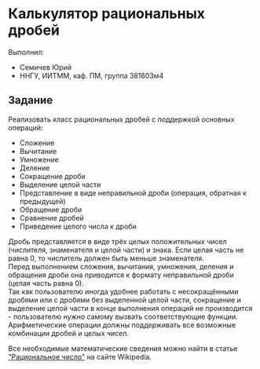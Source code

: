 # Калькулятор рациональных дробей

Выполнил:

 - Семичев Юрий
 - ННГУ, ИИТММ, каф. ПМ, группа 381603м4

## Задание

Реализовать класс рациональных дробей с поддержкой основных операций:

 - Сложение
 - Вычитание
 - Умножение
 - Деление
 - Сокращение дроби
 - Выделение целой части
 - Представление в виде неправильной дроби (операция, обратная к предыдущей)
 - Обращение дроби
 - Сравнение дробей
 - Приведение целого числа к дроби
 
Дробь представляется в виде трёх целых положительных чисел (числителя, знаменателя и целой части) и знака. Если целая часть не равна 0, то числитель 
должен быть меньше знаменателя.  
Перед выполнением сложения, вычитания, умножения, деления и обращения дроби она приводится к формату неправильной дроби (целая часть равна 0).  
Так как пользователю иногда удобнее работать с несокращёнными дробями или с дробями без выделенной целой части, сокращение и выделение целой части
в конце выполнения операций не производится - пользователю нужно самому вызвать соответствующие функции.  
Арифметические операции должны поддерживать все возможные комбинации дробей и целых чисел.

Все необходимые математические сведения можно найти в статье
["Рациональное число"][ratio] на сайте Wikipedia.

<!-- LINKS -->

[ratio]: https://en.wikipedia.org/wiki/Rational_number
